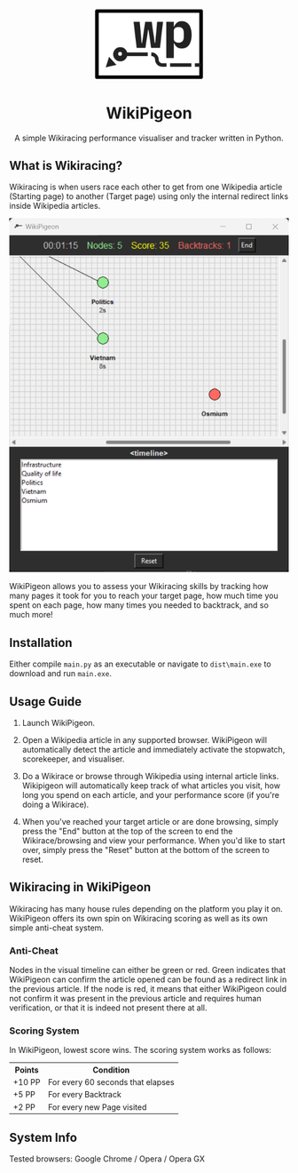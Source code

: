 <div align="center">
  <img src="assets/wikipigeon_full.png" alt="Logo" width="200">
  
  # WikiPigeon

  A simple Wikiracing performance visualiser and tracker written in Python.
</div>

## What is Wikiracing?

Wikiracing is when users race each other to get from one Wikipedia article (Starting page) to another (Target page) using only the internal redirect links inside Wikipedia articles.

<div align="center">
  
  <img src="assets/wikipigeon_ss.png" alt="Logo">
  
</div>

WikiPigeon allows you to assess your Wikiracing skills by tracking how many pages it took for you to reach your target page, how much time you spent on each page, how many times you needed to backtrack, and so much more! 

## Installation

Either compile ```main.py``` as an executable or navigate to ```dist\main.exe``` to download and run ```main.exe```.

## Usage Guide

1. Launch WikiPigeon.

2. Open a Wikipedia article in any supported browser. WikiPigeon will automatically detect the article and immediately activate the stopwatch, scorekeeper, and visualiser.

3. Do a Wikirace or browse through Wikipedia using internal article links. Wikipigeon will automatically keep track of what articles you visit, how long you spend on each article, and your performance score (if you're doing a Wikirace).

4. When you've reached your target article or are done browsing, simply press the "End" button at the top of the screen to end the Wikirace/browsing and view your performance. When you'd like to start over, simply press the "Reset" button at the bottom of the screen to reset.

## Wikiracing in WikiPigeon

Wikiracing has many house rules depending on the platform you play it on. WikiPigeon offers its own spin on Wikiracing scoring as well as its own simple anti-cheat system.

### Anti-Cheat

Nodes in the visual timeline can either be green or red. Green indicates that WikiPigeon can confirm the article opened can be found as a redirect link in the previous article. If the node is red, it means that either WikiPigeon could not confirm it was present in the previous article and requires human verification, or that it is indeed not present there at all.

### Scoring System

In WikiPigeon, lowest score wins. The scoring system works as follows:
<table>
  <tr>
    <th>Points</th>
    <th>Condition</th>
  </tr>
  <tr>
    <td>+10 PP</td>
    <td>For every 60 seconds that elapses</td>
  </tr>
  <tr>
    <td>+5 PP</td>
    <td>For every Backtrack</td>
  </tr>
  <tr>
    <td>+2 PP</td>
    <td>For every new Page visited</td>
  </tr>
</table>

## System Info
Tested browsers: Google Chrome / Opera / Opera GX






